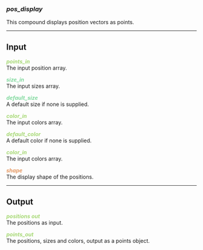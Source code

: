### ***pos_display***
This compound displays position vectors as points.<br />

***
## Input
<span style="color:#A8D977">***points_in***</span>
<br />The input position array.

<span style="color:#82D99F">***size_in***</span>
<br />The input sizes array.

<span style="color:#82D99F">***default_size***</span>
<br />A default size if none is supplied.

<span style="color:#A8D977">***color_in***</span>
<br />The input colors array.

<span style="color:#A8D977">***default_color***</span>
<br />A default color if none is supplied.

<span style="color:#A8D977">***color_in***</span>
<br />The input colors array.

<span style="color:#E69963">***shape***</span>
<br />The display shape of the positions.

***
## Output
<span style="color:#A8D977">***positions out***</span>
<br />The positions as input.

<span style="color:#A8D977">***points_out***</span>
<br />The positions, sizes and colors, output as a points object.